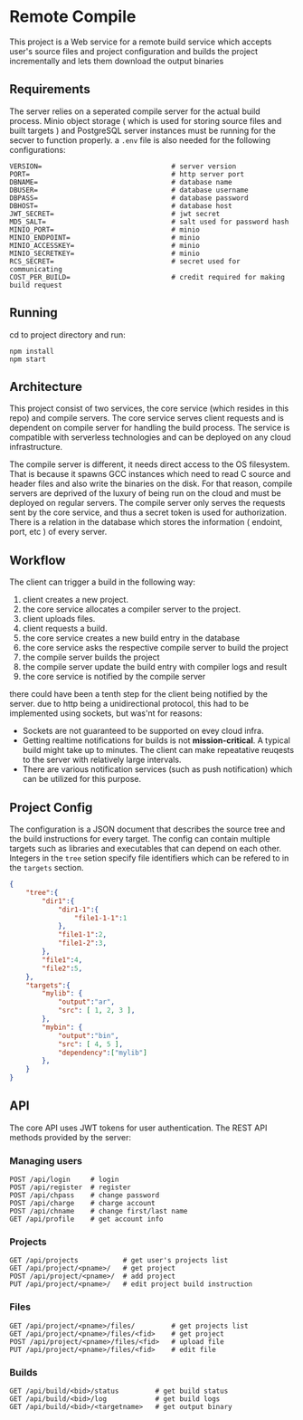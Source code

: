 # Remote Compile

This project is a Web service for a remote build service which accepts user's source files and project configuration and builds the project incrementally and lets them download the output binaries

## Requirements

The server relies on a seperated compile server for the actual build process. Minio object storage ( which is used for storing source files and built targets ) and PostgreSQL server instances must be running for the secver to function properly. a `.env` file is also needed for the following configurations:

```
VERSION=                                # server version
PORT=                                   # http server port
DBNAME=                                 # database name
DBUSER=                                 # database username
DBPASS=                                 # database password
DBHOST=                                 # database host
JWT_SECRET=                             # jwt secret
MD5_SALT=                               # salt used for password hash
MINIO_PORT=                             # minio
MINIO_ENDPOINT=                         # minio
MINIO_ACCESSKEY=                        # minio
MINIO_SECRETKEY=                        # minio
RCS_SECRET=                             # secret used for communicating
COST_PER_BUILD=                         # credit required for making build request
```

## Running

cd to project directory and run:

```shell
npm install
npm start
```

## Architecture

This project consist of two services, the core service (which resides in this repo) and compile servers. The core service serves client requests and is dependent on compile server for handling the build process. The service is compatible with serverless technologies and can be deployed on any cloud infrastructure.

The compile server is different, it needs direct access to the OS filesystem. That is because it spawns GCC instances which need to read C source and header files and also write the binaries on the disk. For that reason, compile servers are deprived of the luxury of being run on the cloud and must be deployed on regular servers. The compile server only serves the requests sent by the core service, and thus a secret token is used for authorization. There is a relation in the database which stores the information ( endoint, port, etc ) of every server.


## Workflow

The client can trigger a build in the following way:

1.  client creates a new project.
2.  the core service allocates a compiler server to the project.
3.  client uploads files.
4.  client requests a build.
5.  the core service creates a new build entry in the database
6.  the core service asks the respective compile server to build the project
7.  the compile server builds the project
8.  the compile server update the build entry with compiler logs and result
9.  the core service is notified by the compile server

there could have been a tenth step for the client being notified by the server. due to http being a unidirectional protocol, this had to be implemented using sockets, but was'nt for reasons:
- Sockets are not guaranteed to be supported on evey cloud infra.
- Getting realtime notifications for builds is not **mission-critical**. A typical build might take up to minutes. The client can make repeatative reuqests to the server with relatively large intervals.
- There are various notification services (such as push notification) which can be utilized for this purpose. 

## Project Config

The configuration is a JSON document that describes the source tree and the build instructions for every target. The config can contain multiple targets such as libraries and executables that can depend on each other. Integers in the `tree` setion specify file identifiers which can be refered to in the `targets` section.

``` JSON
{
    "tree":{
        "dir1":{
            "dir1-1":{
                "file1-1-1":1
            },
            "file1-1":2,
            "file1-2":3,
        },
        "file1":4,
        "file2":5,
    },
    "targets":{
        "mylib": {
            "output":"ar",
            "src": [ 1, 2, 3 ],
        },
        "mybin": {
            "output":"bin",
            "src": [ 4, 5 ],
            "dependency":["mylib"]
        },
    }
}
```

## API

The core API uses JWT tokens for user authentication. The REST API methods provided by the server:

### Managing users
```
POST /api/login     # login
POST /api/register  # register
POST /api/chpass    # change password
POST /api/charge    # charge account
POST /api/chname    # change first/last name
GET /api/profile    # get account info
```

### Projects
```
GET /api/projects           # get user's projects list
GET /api/project/<pname>/   # get project
POST /api/project/<pname>/  # add project
PUT /api/project/<pname>/   # edit project build instruction
```

### Files
```
GET /api/project/<pname>/files/         # get projects list
GET /api/project/<pname>/files/<fid>    # get project
POST /api/project/<pname>/files/<fid>   # upload file
PUT /api/project/<pname>/files/<fid>    # edit file
```

### Builds
```
GET /api/build/<bid>/status         # get build status
GET /api/build/<bid>/log            # get build logs
GET /api/build/<bid>/<targetname>   # get output binary
```